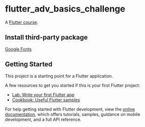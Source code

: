 # flutter_adv_basics_challenge

A [Flutter course](https://github.com/academind/flutter-complete-guide-course-resources).

## Install third-party package

[Google Fonts](https://pub.dev/packages/google_fonts)

## Getting Started

This project is a starting point for a Flutter application.

A few resources to get you started if this is your first Flutter project:

- [Lab: Write your first Flutter app](https://docs.flutter.dev/get-started/codelab)
- [Cookbook: Useful Flutter samples](https://docs.flutter.dev/cookbook)

For help getting started with Flutter development, view the
[online documentation](https://docs.flutter.dev/), which offers tutorials,
samples, guidance on mobile development, and a full API reference.
